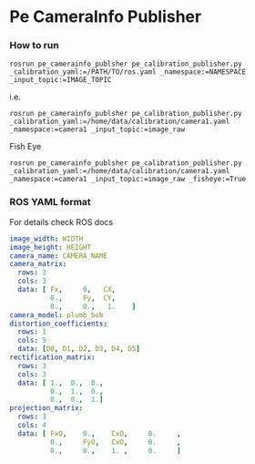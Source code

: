 # Pe CameraInfo Publisher

### How to run

`rosrun pe_camerainfo_publsher pe_calibration_publisher.py _calibration_yaml:=/PATH/TO/ros.yaml _namespace:=NAMESPACE _input_topic:=IMAGE_TOPIC`

i.e.

`rosrun pe_camerainfo_publsher pe_calibration_publisher.py _calibration_yaml:=/home/data/calibration/camera1.yaml _namespace:=camera1 _input_topic:=image_raw`

Fish Eye

`rosrun pe_camerainfo_publsher pe_calibration_publisher.py _calibration_yaml:=/home/data/calibration/camera1.yaml _namespace:=camera1 _input_topic:=image_raw _fisheye:=True`

### ROS YAML format

For details check ROS docs

```yaml
image_width: WIDTH
image_height: HEIGHT
camera_name: CAMERA_NAME
camera_matrix:
  rows: 3
  cols: 3
  data: [ Fx,     0,   CX,
          0.,     Fy,  CY,
          0.,     0.,   1.    ]
camera_model: plumb_bob
distortion_coefficients:
  rows: 1
  cols: 5
  data: [D0, D1, D2, D3, D4, D5]
rectification_matrix:
  rows: 3
  cols: 3
  data: [ 1.,  0.,  0.,
          0.,  1.,  0.,
          0.,  0.,  1.]
projection_matrix:
  rows: 3
  cols: 4
  data: [ FxO,    0.,    CxO,     0.     ,
          0.,     FyO,   CxO,     0.     ,
          0.,     0.,    1. ,     0.     ]
```